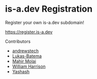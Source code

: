 # is-a.dev Registration

Register your own is-a.dev subdomain!

https://register.is-a.dev

Contributors
* [andrewstech](https://github.com/andrewstech)
* [Lukas-Batema](https://github.com/lukas-batema)
* [Mahir Molai](https://github.com/mtgsquad)
* [William Harrison](https://github.com/williamdavidharrison)
* [Yashash](https://github.com/yashash1511)
